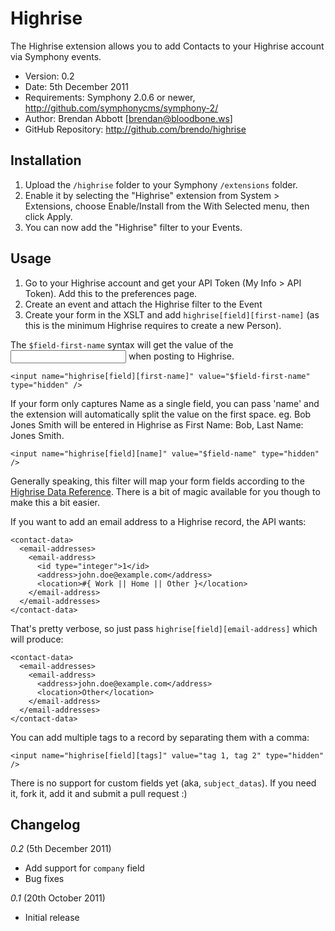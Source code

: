 # Highrise

The Highrise extension allows you to add Contacts to your Highrise account via Symphony events.

- Version: 0.2
- Date: 5th December 2011
- Requirements: Symphony 2.0.6 or newer, <http://github.com/symphonycms/symphony-2/>
- Author: Brendan Abbott [brendan@bloodbone.ws]
- GitHub Repository: <http://github.com/brendo/highrise>

## Installation

1. Upload the `/highrise` folder to your Symphony `/extensions` folder.
2. Enable it by selecting the "Highrise" extension from System > Extensions, choose Enable/Install from the With Selected menu, then click Apply.
3. You can now add the "Highrise" filter to your Events.

## Usage

1. Go to your Highrise account and get your API Token (My Info > API Token). Add this to the preferences page.
2. Create an event and attach the Highrise filter to the Event
3. Create your form in the XSLT and add `highrise[field][first-name]` (as this is the minimum Highrise requires to create a new Person).

The `$field-first-name` syntax will get the value of the <input name='fields[first-name]' /> when posting to Highrise.

	<input name="highrise[field][first-name]" value="$field-first-name" type="hidden" />

If your form only captures Name as a single field, you can pass 'name' and the extension will automatically split the value on the first space. eg. Bob Jones Smith will be entered in Highrise as First Name: Bob, Last Name: Jones Smith.

	<input name="highrise[field][name]" value="$field-name" type="hidden" />

Generally speaking, this filter will map your form fields according to the [Highrise Data Reference](http://developer.37signals.com/highrise/reference). There is a bit of magic available for you though to make this a bit easier.

If you want to add an email address to a Highrise record, the API wants:

	<contact-data>
	  <email-addresses>
	    <email-address>
	      <id type="integer">1</id>
	      <address>john.doe@example.com</address>
	      <location>#{ Work || Home || Other }</location>
	    </email-address>
	  </email-addresses>
	</contact-data>

That's pretty verbose, so just pass `highrise[field][email-address]` which will produce:

	<contact-data>
	  <email-addresses>
	    <email-address>
	      <address>john.doe@example.com</address>
		  <location>Other</location>
	    </email-address>
	  </email-addresses>
	</contact-data>

You can add multiple tags to a record by separating them with a comma:

	<input name="highrise[field][tags]" value="tag 1, tag 2" type="hidden" />

There is no support for custom fields yet (aka, `subject_datas`). If you need it, fork it, add it and submit a pull request :)

## Changelog

*0.2* (5th December 2011)

- Add support for `company` field
- Bug fixes

*0.1* (20th October 2011)

- Initial release